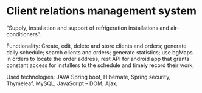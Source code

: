 # Client relations management system
“Supply, installation and support of refrigeration installations and air-conditioners”. 

Functionality: 
Create, edit, delete and store clients and orders; generate daily schedule; search clients and orders; generate statistics; use bgMaps in orders to locate the order address; rest API for android app that grants constant access for installers to the schedule and timely record their work;

Used technologies: JAVA Spring boot, Hibernate, Spring security, Thymeleaf, MySQL, JavaScript – DOM, Ajax;  
